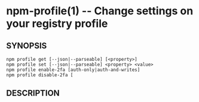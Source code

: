 npm-profile(1) -- Change settings on your registry profile
==========================================================

## SYNOPSIS

    npm profile get [--json|--parseable] [<property>]
    npm profile set [--json|--parseable] <property> <value>
    npm profile enable-2fa [auth-only|auth-and-writes]
    npm profile disable-2fa [

## DESCRIPTION

